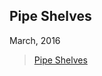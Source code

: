 ## Pipe Shelves
March, 2016

<blockquote class="imgur-embed-pub" lang="en" data-id="a/hWdXY">
  <a href="//imgur.com/hWdXY">Pipe Shelves</a>
</blockquote>
